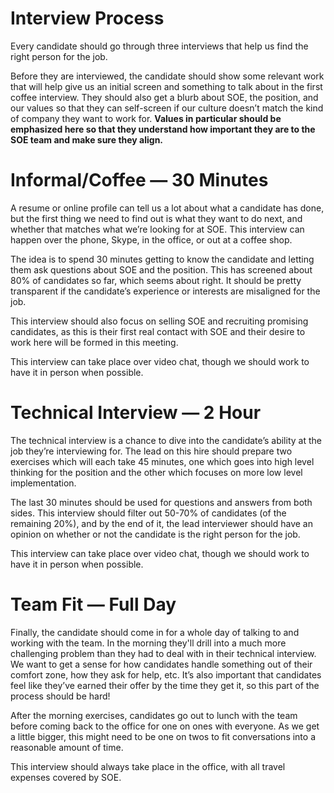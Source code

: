 # Interview Process

Every candidate should go through three interviews that help us find the right person for the job.

Before they are interviewed, the candidate should show some relevant work that will help give us an initial screen and something to talk about in the first coffee interview. They should also get a blurb about SOE, the position, and our values so that they can self-screen if our culture doesn’t match the kind of company they want to work for. **Values in particular should be emphasized here so that they understand how important they are to the SOE team and make sure they align.**

# Informal/Coffee — 30 Minutes

A resume or online profile can tell us a lot about what a candidate has done, but the first thing we need to find out is what they want to do next, and whether that matches what we’re looking for at SOE. This interview can happen over the phone, Skype, in the office, or out at a coffee shop.

The idea is to spend 30 minutes getting to know the candidate and letting them ask questions about SOE and the position. This has screened about 80% of candidates so far, which seems about right. It should be pretty transparent if the candidate’s experience or interests are misaligned for the job.

This interview should also focus on selling SOE and recruiting promising candidates, as this is their first real contact with SOE and their desire to work here will be formed in this meeting.

This interview can take place over video chat, though we should work to have it in person when possible.

# Technical Interview — 2 Hour

The technical interview is a chance to dive into the candidate’s ability at the job they’re interviewing for. The lead on this hire should prepare two exercises which will each take 45 minutes, one which goes into high level thinking for the position and the other which focuses on more low level implementation.

The last 30 minutes should be used for questions and answers from both sides. This interview should filter out 50-70% of candidates (of the remaining 20%), and by the end of it, the lead interviewer should have an opinion on whether or not the candidate is the right person for the job.

This interview can take place over video chat, though we should work to have it in person when possible.

# Team Fit — Full Day

Finally, the candidate should come in for a whole day of talking to and working with the team. In the morning they'll drill into a much more challenging problem than they had to deal with in their technical interview. We want to get a sense for how candidates handle something out of their comfort zone, how they ask for help, etc. It’s also important that candidates feel like they’ve earned their offer by the time they get it, so this part of the process should be hard!

After the morning exercises, candidates go out to lunch with the team before coming back to the office for one on ones with everyone. As we get a little bigger, this might need to be one on twos to fit conversations into a reasonable amount of time.

This interview should always take place in the office, with all travel expenses covered by SOE.
